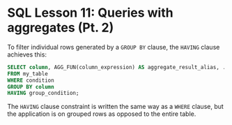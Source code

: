 # SQL Lesson 11: Queries with aggregates (Pt. 2)

To filter individual rows generated by a `GROUP BY` clause, the `HAVING` clause achieves this:

```SQL
SELECT column, AGG_FUN(column_expression) AS aggregate_result_alias, ...
FROM my_table
WHERE condition
GROUP BY column
HAVING group_condition;
```

The `HAVING` clause constraint is written the same way as a `WHERE` clause, but the application is on grouped rows as opposed to the entire table.
